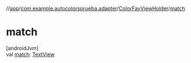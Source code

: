 //[app](../../../index.md)/[com.example.autocolorsprueba.adapter](../index.md)/[ColorFavViewHolder](index.md)/[match](match.md)

# match

[androidJvm]\
val [match](match.md): [TextView](https://developer.android.com/reference/kotlin/android/widget/TextView.html)
